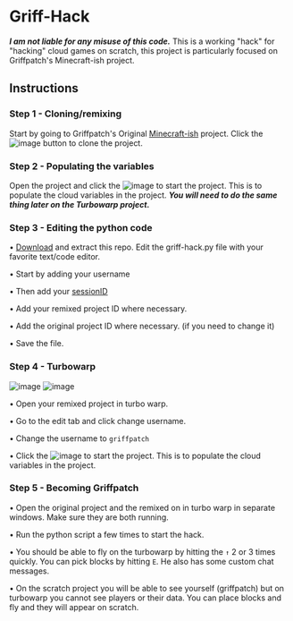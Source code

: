 # Griff-Hack
***I am not liable for any misuse of this code.*** This is a working "hack" for "hacking" cloud games on scratch, this project is particularly focused on Griffpatch's Minecraft-ish project.

## Instructions
### Step 1 - Cloning/remixing
Start by going to Griffpatch's Original [Minecraft-ish](https://scratch.mit.edu/projects/843162693) project. Click the ![image](https://github.com/Log4Jake/GriffHack/assets/62357760/7bce9d28-bc96-4d5a-b3c3-1f03c32a49d7) button to clone the project.
### Step 2 - Populating the variables
Open the project and click the ![image](https://github.com/Log4Jake/GriffHack/assets/62357760/d81a2ced-7a68-4528-8723-50605a2acd71) to start the project. This is to populate the cloud variables in the project. ***You will need to do the same thing later on the Turbowarp project.***
### Step 3 - Editing the python code
• [Download]([https://github.com/b3f4ce1a-de5c-490b-9e0a-3c6deba7c0f5](https://github.com/Log4Jake/GriffHack/archive/refs/heads/main.zip)) and extract this repo. Edit the griff-hack.py file with your favorite text/code editor.

• Start by adding your username

• Then add your [sessionID](https://github.com/TimMcCool/scratchattach/wiki/Get-your-session-id)

• Add your remixed project ID where necessary.

• Add the original project ID where necessary. (if you need to change it)

• Save the file.

### Step 4 - Turbowarp
![image](https://github.com/Log4Jake/GriffHack/assets/62357760/d750058a-d9fd-4755-b1c3-172c04ee0380) ![image](https://github.com/Log4Jake/GriffHack/assets/62357760/d010ad94-b26a-4a35-b591-33ad9718c677)


• Open your remixed project in turbo warp.

• Go to the edit tab and click change username.

• Change the username to `griffpatch`

• Click the ![image](https://github.com/Log4Jake/GriffHack/assets/62357760/d81a2ced-7a68-4528-8723-50605a2acd71) to start the project. This is to populate the cloud variables in the project.

### Step 5 - Becoming Griffpatch

• Open the original project and the remixed on in turbo warp in separate windows. Make sure they are both running.

• Run the python script a few times to start the hack.

• You should be able to fly on the turbowarp by hitting the `↑` 2 or 3 times quickly. You can pick blocks by hitting `E`. He also has some custom chat messages.

• On the scratch project you will be able to see yourself (griffpatch) but on turbowarp you cannot see players or their data. You can place blocks and fly and they will appear on scratch.
